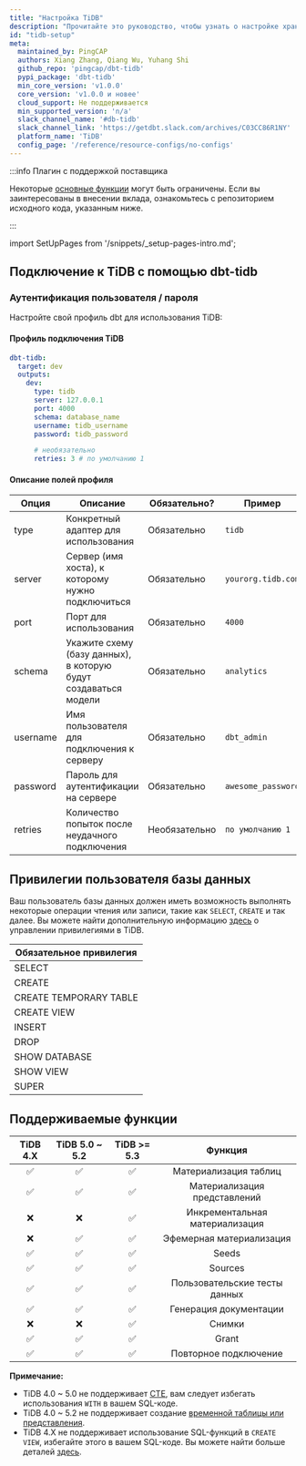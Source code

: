 ```yaml
---
title: "Настройка TiDB"
description: "Прочитайте это руководство, чтобы узнать о настройке хранилища TiDB в dbt."
id: "tidb-setup"
meta:
  maintained_by: PingCAP
  authors: Xiang Zhang, Qiang Wu, Yuhang Shi
  github_repo: 'pingcap/dbt-tidb'
  pypi_package: 'dbt-tidb'
  min_core_version: 'v1.0.0'
  core_version: 'v1.0.0 и новее'
  cloud_support: Не поддерживается
  min_supported_version: 'n/a'
  slack_channel_name: '#db-tidb'
  slack_channel_link: 'https://getdbt.slack.com/archives/C03CC86R1NY'
  platform_name: 'TiDB'
  config_page: '/reference/resource-configs/no-configs'
---
```


:::info Плагин с поддержкой поставщика

Некоторые [основные функции](https://github.com/pingcap/dbt-tidb/blob/main/README.md#supported-features) могут быть ограничены. 
Если вы заинтересованы в внесении вклада, ознакомьтесь с репозиторием исходного кода, указанным ниже.

:::

import SetUpPages from '/snippets/_setup-pages-intro.md';

<SetUpPages meta={frontMatter.meta}/>

## Подключение к TiDB с помощью **dbt-tidb**

### Аутентификация пользователя / пароля

Настройте свой профиль dbt для использования TiDB:

#### Профиль подключения TiDB
<File name='profiles.yml'>

```yaml
dbt-tidb:
  target: dev
  outputs:
    dev:
      type: tidb
      server: 127.0.0.1
      port: 4000
      schema: database_name
      username: tidb_username
      password: tidb_password

      # необязательно
      retries: 3 # по умолчанию 1
```

</File>

#### Описание полей профиля

| Опция    | Описание                                           | Обязательно? | Пример              |
|----------|---------------------------------------------------|--------------|---------------------|
| type     | Конкретный адаптер для использования               | Обязательно  | `tidb`              |
| server   | Сервер (имя хоста), к которому нужно подключиться | Обязательно  | `yourorg.tidb.com`  |
| port     | Порт для использования                             | Обязательно  | `4000`              |
| schema   | Укажите схему (базу данных), в которую будут создаваться модели | Обязательно  | `analytics`         |
| username | Имя пользователя для подключения к серверу        | Обязательно  | `dbt_admin`         |
| password | Пароль для аутентификации на сервере             | Обязательно  | `awesome_password`  |
| retries  | Количество попыток после неудачного подключения   | Необязательно | `по умолчанию 1`    |

## Привилегии пользователя базы данных

Ваш пользователь базы данных должен иметь возможность выполнять некоторые операции чтения или записи, такие как `SELECT`, `CREATE` и так далее. 
Вы можете найти дополнительную информацию [здесь](https://docs.pingcap.com/tidb/v4.0/privilege-management) о управлении привилегиями в TiDB.

| Обязательное привилегия     |
|-----------------------------|
| SELECT                      |
| CREATE                      |
| CREATE TEMPORARY TABLE      |
| CREATE VIEW                 |
| INSERT                      |
| DROP                        |
| SHOW DATABASE               |
| SHOW VIEW                   |
| SUPER                       |

## Поддерживаемые функции

| TiDB 4.X | TiDB 5.0 ~ 5.2 | TiDB >= 5.3 |           Функция           |
|:--------:|:--------------:|:-----------:|:---------------------------:|
|    ✅     |       ✅        |      ✅      |    Материализация таблиц    |
|    ✅     |       ✅        |      ✅      |    Материализация представлений     |
|    ❌     |       ❌        |      ✅      | Инкрементальная материализация |
|    ❌     |       ✅        |      ✅      |  Эфемерная материализация  |
|    ✅     |       ✅        |      ✅      |            Seeds            |
|    ✅     |       ✅        |      ✅      |           Sources           |
|    ✅     |       ✅        |      ✅      |      Пользовательские тесты данных      |
|    ✅     |       ✅        |      ✅      |        Генерация документации        |
|    ❌     |       ❌        |      ✅      |          Снимки          |
|    ✅     |       ✅        |      ✅      |            Grant            |
|    ✅     |       ✅        |      ✅      |      Повторное подключение       |

**Примечание:**

* TiDB 4.0 ~ 5.0 не поддерживает [CTE](https://docs.pingcap.com/tidb/dev/sql-statement-with),
  вам следует избегать использования `WITH` в вашем SQL-коде.
* TiDB 4.0 ~ 5.2 не поддерживает создание [временной таблицы или представления](https://docs.pingcap.com/tidb/v5.2/sql-statement-create-table#:~:text=sec\)-,MySQL%20compatibility,-TiDB%20does%20not).
* TiDB 4.X не поддерживает использование SQL-функций в `CREATE VIEW`, избегайте этого в вашем SQL-коде.
  Вы можете найти больше деталей [здесь](https://github.com/pingcap/tidb/pull/27252).